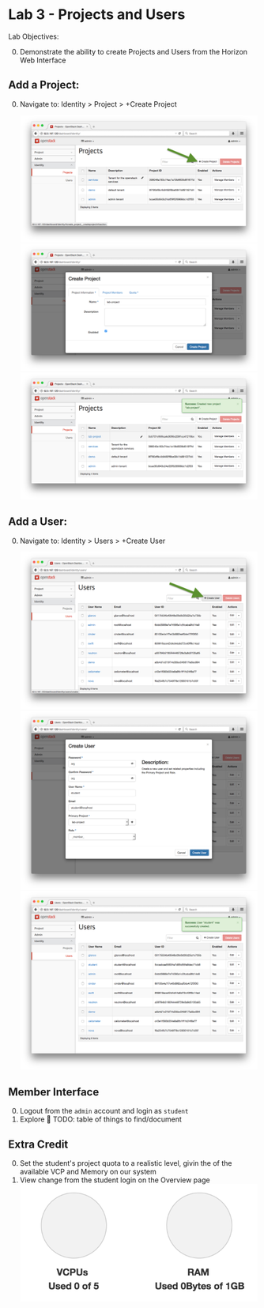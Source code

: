 # Lab 3 - Projects and Users 

  Lab Objectives:

  0. Demonstrate the ability to create Projects and Users from the Horizon Web Interface

## Add a Project:

  0. Navigate to: Identity > Project > +Create Project
     
     ![Create Project](img/create-project.png)
     ![Create Project](img/create-project2.png)
     ![Create Project](img/create-project3.png)

## Add a User:

  0. Navigate to: Identity > Users > +Create User

     ![Create User](img/create-user.png)
     ![Create User](img/create-user2.png)
     ![Create User](img/create-user3.png)

## Member Interface

  0. Logout from the `admin` account and login as `student`
  0. Explore :red_circle: TODO: table of things to find/document

## Extra Credit 

  0. Set the student's project quota to a realistic level, givin the of the available VCP and Memory on our system
  0. View change from the student login on the Overview page
    ![Project Quota](img/project-quota.png)
